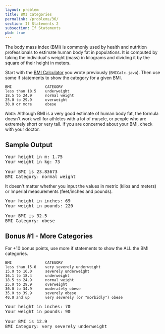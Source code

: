 ```yaml
---
layout: problem
title: BMI Categories
permalink: /problems/36/
section: If Statements 2
subsection: If Statements
pbd: true
---
```

The body mass index (BMI) is commonly used by health and nutrition professionals 
to estimate human body fat in populations. It is computed by taking the individual's 
weight (mass) in kilograms and dividing it by the square of their height in meters.

Start with the [BMI Calculator](/problems/20/) you wrote previously (`BMICalc.java`). 
Then use some if statements to show the category for a given BMI.

```
BMI               CATEGORY
less than 18.5    underweight
18.5 to 24.9      normal weight
25.0 to 29.9      overweight
30.0 or more      obese
```

*Note*: Although BMI is a very good estimate of human body fat, 
the formula doesn't work well for athletes with a lot of muscle, 
or people who are extremely short or very tall. If you are concerned 
about your BMI, check with your doctor.

## Sample Output
<pre class="terminal">
Your height in m: <kbd>1.75</kbd>
Your weight in kg: <kbd>73</kbd>

Your BMI is 23.83673
BMI Category: normal weight
</pre>

It doesn't matter whether you input the values in metric (kilos and meters) or Imperial measurements (feet/inches and pounds).

<pre class="terminal">
Your height in inches: <kbd>69</kbd>
Your weight in pounds: <kbd>220</kbd>

Your BMI is 32.5
BMI Category: obese
</pre>

## Bonus #1 - More Categories
For +10 bonus points, use more if statements to show the ALL the BMI categories.

```
BMI               CATEGORY
less than 15.0    very severely underweight
15.0 to 16.0      severely underweight
16.1 to 18.4      underweight
18.5 to 24.9      normal weight
25.0 to 29.9      overweight
30.0 to 34.9      moderately obese
35.0 to 39.9      severely obese
40.0 and up       very severely (or "morbidly") obese
```

<pre class="terminal">
Your height in inches: <kbd>70</kbd>
Your weight in pounds: <kbd>90</kbd>

Your BMI is 12.9
BMI Category: very severely underweight
</pre>
